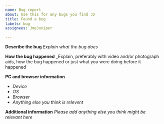 ```yaml
---
name: Bug report
about: Use this for any bugs you find :D
title: Found a bug
labels: bug
assignees: JmeJuniper

---
```


**Describe the bug**
_Explain what the bug does_

**How the bug happened**
_Explain, preferably with video and/or photograph aids, how the bug happened or just what you were doing before it happened

**PC and browser information**
 - _Device_
 - _OS_
 - _Browser_
 - _Anything else you think is relevent_

**Additional information**
_Please add anything else you think might be relevant here_

